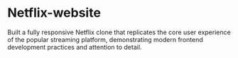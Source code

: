 # Netflix-website
Built a fully responsive Netflix clone that replicates the core user experience of the popular streaming platform, demonstrating modern frontend development practices and attention to detail.
